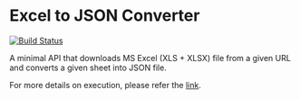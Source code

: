 # Excel to JSON Converter
[![Build Status](https://travis-ci.org/toransahu/excel-to-json.svg?branch=master)](https://travis-ci.org/toransahu/excel-to-json)


A minimal API that downloads MS Excel (XLS + XLSX) file from a given URL and converts a given sheet into JSON file.

For more details on execution, please refer the [link](https://github.com/toransahu/excel-to-json/blob/master/docs/Solution.md).
